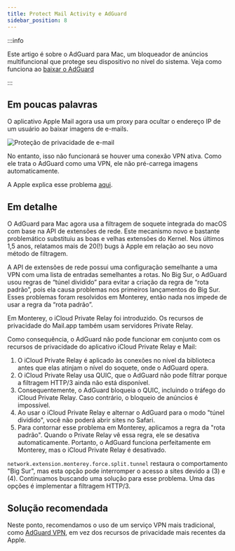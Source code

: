 ```yaml
---
title: Protect Mail Activity e AdGuard
sidebar_position: 8
---
```


:::info

Este artigo é sobre o AdGuard para Mac, um bloqueador de anúncios multifuncional que protege seu dispositivo no nível do sistema. Veja como funciona ao [baixar o AdGuard](https://agrd.io/download-kb-adblock)

:::

## Em poucas palavras

O aplicativo Apple Mail agora usa um proxy para ocultar o endereço IP de um usuário ao baixar imagens de e-mails.

![Proteção de privacidade de e-mail](https://cdn.adtidy.org/content/kb/ad_blocker/mac/mac_protectMailActivity.jpg)

No entanto, isso não funcionará se houver uma conexão VPN ativa. Como ele trata o AdGuard como uma VPN, ele não pré-carrega imagens automaticamente.

A Apple explica esse problema [aqui](https://support.apple.com/HT212797).

## Em detalhe

O AdGuard para Mac agora usa a filtragem de soquete integrada do macOS com base na API de extensões de rede. Este mecanismo novo e bastante problemático substituiu as boas e velhas extensões do Kernel. Nos últimos 1,5 anos, relatamos mais de 20(!) bugs à Apple em relação ao seu novo método de filtragem.

A API de extensões de rede possui uma configuração semelhante a uma VPN com uma lista de entradas semelhantes a rotas. No Big Sur, o AdGuard usou regras de “túnel dividido” para evitar a criação da regra de “rota padrão”, pois ela causa problemas nos primeiros lançamentos do Big Sur. Esses problemas foram resolvidos em Monterey, então nada nos impede de usar a regra da “rota padrão”.

Em Monterey, o iCloud Private Relay foi introduzido. Os recursos de privacidade do Mail.app também usam servidores Private Relay.

Como consequência, o AdGuard não pode funcionar em conjunto com os recursos de privacidade do aplicativo iCloud Private Relay e Mail:

1. O iCloud Private Relay é aplicado às conexões no nível da biblioteca antes que elas atinjam o nível do soquete, onde o AdGuard opera.
2. O iCloud Private Relay usa QUIC, que o AdGuard não pode filtrar porque a filtragem HTTP/3 ainda não está disponível.
3. Consequentemente, o AdGuard bloqueia o QUIC, incluindo o tráfego do iCloud Private Relay. Caso contrário, o bloqueio de anúncios é impossível.
4. Ao usar o iCloud Private Relay e alternar o AdGuard para o modo "túnel dividido", você não poderá abrir sites no Safari.
5. Para contornar esse problema em Monterey, aplicamos a regra da "rota padrão". Quando o Private Relay vê essa regra, ele se desativa automaticamente. Portanto, o AdGuard funciona perfeitamente em Monterey, mas o iCloud Private Relay é desativado.

`network.extension.monterey.force.split.tunnel` restaura o comportamento "Big Sur", mas esta opção pode interromper o acesso a sites devido a (3) e (4). Continuamos buscando uma solução para esse problema. Uma das opções é implementar a filtragem HTTP/3.

## Solução recomendada

Neste ponto, recomendamos o uso de um serviço VPN mais tradicional, como [AdGuard VPN](https://adguard-vpn.com/), em vez dos recursos de privacidade mais recentes da Apple.
